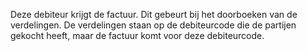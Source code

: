 Deze debiteur krijgt de factuur. Dit gebeurt bij het doorboeken van de verdelingen. De verdelingen staan op de debiteurcode die de partijen gekocht heeft, maar de factuur komt voor deze debiteurcode.